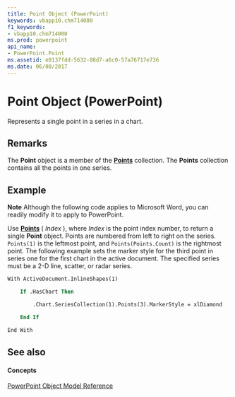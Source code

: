 ```yaml
---
title: Point Object (PowerPoint)
keywords: vbapp10.chm714000
f1_keywords:
- vbapp10.chm714000
ms.prod: powerpoint
api_name:
- PowerPoint.Point
ms.assetid: e0137fdd-5632-88d7-a6c0-57a76717e736
ms.date: 06/08/2017
---
```



# Point Object (PowerPoint)

Represents a single point in a series in a chart.


## Remarks

 The **Point** object is a member of the **[Points](points-object-powerpoint.md)** collection. The **Points** collection contains all the points in one series.


## Example




 **Note**  Although the following code applies to Microsoft Word, you can readily modify it to apply to PowerPoint.

Use  **[Points](series-points-method-powerpoint.md)** ( _Index_ ), where _Index_ is the point index number, to return a single **Point** object. Points are numbered from left to right on the series. `Points(1)` is the leftmost point, and `Points(Points.Count)` is the rightmost point. The following example sets the marker style for the third point in series one for the first chart in the active document. The specified series must be a 2-D line, scatter, or radar series.




```vb
With ActiveDocument.InlineShapes(1)

    If .HasChart Then

        .Chart.SeriesCollection(1).Points(3).MarkerStyle = xlDiamond

    End If

End With


```


## See also


#### Concepts


[PowerPoint Object Model Reference](object-model-powerpoint-vba-reference.md)

